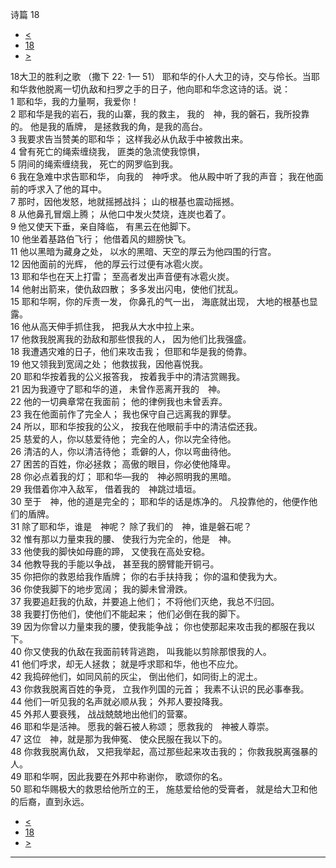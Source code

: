 ﻿





 诗篇 18




* [<](bible/PSA017.md)
* [18](bible/PSA.md)
* [>](bible/PSA019.md)



 
18大卫的胜利之歌 （撒下
22·
1—
51） 耶和华的仆人大卫的诗，交与伶长。当耶和华救他脱离一切仇敌和扫罗之手的日子，他向耶和华念这诗的话。说：  
1 耶和华，我的力量啊，我爱你！  
2 耶和华是我的岩石，我的山寨，我的救主， 我的　神，我的磐石，我所投靠的。 他是我的盾牌， 是拯救我的角，是我的高台。  
3 我要求告当赞美的耶和华； 这样我必从仇敌手中被救出来。     
4 曾有死亡的绳索缠绕我， 匪类的急流使我惊惧，  
5 阴间的绳索缠绕我， 死亡的网罗临到我。     
6 我在急难中求告耶和华， 向我的　神呼求。 他从殿中听了我的声音； 我在他面前的呼求入了他的耳中。  
7 那时，因他发怒，地就摇撼战抖； 山的根基也震动摇撼。  
8 从他鼻孔冒烟上腾； 从他口中发火焚烧，连炭也着了。  
9 他又使天下垂，亲自降临， 有黑云在他脚下。  
10 他坐着基路伯飞行； 他借着风的翅膀快飞。  
11 他以黑暗为藏身之处， 以水的黑暗、天空的厚云为他四围的行宫。  
12 因他面前的光辉， 他的厚云行过便有冰雹火炭。  
13 耶和华也在天上打雷； 至高者发出声音便有冰雹火炭。  
14 他射出箭来，使仇敌四散； 多多发出闪电，使他们扰乱。  
15 耶和华啊，你的斥责一发， 你鼻孔的气一出， 海底就出现， 大地的根基也显露。  
16 他从高天伸手抓住我， 把我从大水中拉上来。  
17 他救我脱离我的劲敌和那些恨我的人， 因为他们比我强盛。  
18 我遭遇灾难的日子，他们来攻击我； 但耶和华是我的倚靠。  
19 他又领我到宽阔之处； 他救拔我，因他喜悦我。     
20 耶和华按着我的公义报答我， 按着我手中的清洁赏赐我。  
21 因为我遵守了耶和华的道， 未曾作恶离开我的　神。  
22 他的一切典章常在我面前； 他的律例我也未曾丢弃。  
23 我在他面前作了完全人； 我也保守自己远离我的罪孽。  
24 所以，耶和华按我的公义， 按我在他眼前手中的清洁偿还我。     
25 慈爱的人，你以慈爱待他； 完全的人，你以完全待他。  
26 清洁的人，你以清洁待他； 乖僻的人，你以弯曲待他。  
27 困苦的百姓，你必拯救； 高傲的眼目，你必使他降卑。  
28 你必点着我的灯； 耶和华—我的　神必照明我的黑暗。  
29 我借着你冲入敌军， 借着我的　神跳过墙垣。  
30 至于　神，他的道是完全的； 耶和华的话是炼净的。 凡投靠他的，他便作他们的盾牌。     
31 除了耶和华，谁是　神呢？ 除了我们的　神，谁是磐石呢？  
32 惟有那以力量束我的腰、 使我行为完全的，他是　神。  
33 他使我的脚快如母鹿的蹄， 又使我在高处安稳。  
34 他教导我的手能以争战， 甚至我的膀臂能开铜弓。  
35 你把你的救恩给我作盾牌； 你的右手扶持我； 你的温和使我为大。  
36 你使我脚下的地步宽阔； 我的脚未曾滑跌。  
37 我要追赶我的仇敌，并要追上他们； 不将他们灭绝，我总不归回。  
38 我要打伤他们，使他们不能起来； 他们必倒在我的脚下。  
39 因为你曾以力量束我的腰，使我能争战； 你也使那起来攻击我的都服在我以下。  
40 你又使我的仇敌在我面前转背逃跑， 叫我能以剪除那恨我的人。  
41 他们呼求，却无人拯救； 就是呼求耶和华，他也不应允。  
42 我捣碎他们，如同风前的灰尘， 倒出他们，如同街上的泥土。     
43 你救我脱离百姓的争竞， 立我作列国的元首； 我素不认识的民必事奉我。  
44 他们一听见我的名声就必顺从我； 外邦人要投降我。  
45 外邦人要衰残， 战战兢兢地出他们的营寨。     
46 耶和华是活神。 愿我的磐石被人称颂； 愿救我的　神被人尊崇。  
47 这位　神，就是那为我伸冤、 使众民服在我以下的。  
48 你救我脱离仇敌， 又把我举起，高过那些起来攻击我的； 你救我脱离强暴的人。     
49 耶和华啊，因此我要在外邦中称谢你， 歌颂你的名。  
50 耶和华赐极大的救恩给他所立的王， 施慈爱给他的受膏者， 就是给大卫和他的后裔，直到永远。 
* [<](bible/PSA017.md)
* [18](bible/PSA.md)
* [>](bible/PSA019.md)





---









